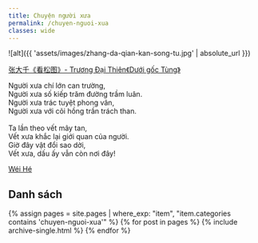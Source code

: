 ```yaml
---
title: Chuyện người xưa
permalink: /chuyen-nguoi-xua
classes: wide
---
```


![alt]({{ 'assets/images/zhang-da-qian-kan-song-tu.jpg' | absolute_url }})
> <cite>
<a target="_blank" href="https://en.wikipedia.org/wiki/Chang_Dai-chien">
张大千《看松图》- Trương Đại Thiên《Dưới gốc Tùng》
</a>
</cite>

Người xưa chí lớn can trường,\
Người xưa số kiếp trăm đường trầm luân.\
Người xưa trác tuyệt phong vân,\
Người xưa với cõi hồng trần trách than.\
 \
Ta lần theo vết mây tan,\
Vết xưa khắc lại giới quan của người.\
Giờ đây vật đổi sao dời,\
Vết xưa, dấu ấy vẫn còn nơi đây!

> <cite>
<a target="_blank" href="https://wei-he.xyz">Wéi Hé</a>
</cite>

## Danh sách
{% assign pages = site.pages | where_exp: "item", "item.categories contains 'chuyen-nguoi-xua'" %}
{% for post in pages %}
  {% include archive-single.html %}
{% endfor %}